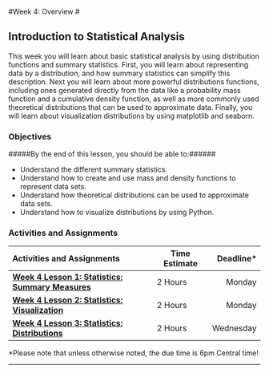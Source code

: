 #Week 4: Overview #

## Introduction to Statistical Analysis ##

This week you will learn about basic statistical analysis by using
distribution functions and summary statistics. First, you will learn
about representing data by a distribution, and how summary statistics
can simplify this description. Next you will learn about more powerful
distributions functions, including ones generated directly from the data
like a probability mass function and a cumulative density function, as
well as more commonly used theoretical distributions that can be used to
approximate data. Finally, you will learn about visualization
distributions by using matplotlib and seaborn.

### Objectives ###

#####By the end of this lesson, you should be able to:######

- Understand the different summary statistics.
- Understand how to create and use mass and density functions to represent data sets.
- Understand how theoretical distributions can be used to approximate data sets.
- Understand how to visualize distributions by using Python.

### Activities and Assignments ###

|Activities and Assignments | Time Estimate | Deadline* |
|:------| -----|----------:|
|**[Week 4 Lesson 1: Statistics: Summary Measures](lesson1.md)**| 2 Hours |Monday|
|**[Week 4 Lesson 2: Statistics: Visualization](lesson2.md)**| 2 Hours | Monday |
|**[Week 4 Lesson 3: Statistics: Distributions](lesson3.md)**| 2 Hours | Wednesday|

*Please note that unless otherwise noted, the due time is 6pm Central time!

----------
